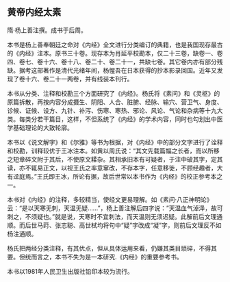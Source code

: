 ## 黄帝内经太素

隋·杨上善注撰。成书于后周。

本书是杨上善奉朝廷之命对《内经》全文进行分类编订的典籍，也是我国现存最古的《内经》注本。原书三十卷。现存本为肖延平校勘本，仅二十三卷，缺卷一、卷四、卷七、卷十六、卷十八、卷二十、卷二十一，共缺七卷。其它卷内亦有部分残缺。据考这部著作是清代光绪年间，杨惺吾在日本获得的抄本影录回国。近年又发现了卷十六、卷二十一两卷，并有线装本刊行。

本书从分类、注释和校勘三个方面研究了《内经》。杨氏将《素问》和《灵枢》的原篇拆散，再按内容分成摄生、阴阳、人合、脏腑、经脉、输穴、营卫气、身度、诊候、证候、设方、九针、补泻、伤寒、寒热、邪论、风论、气论和杂病等十九大类。每类分若干篇目，这样，不但系统了《内经》的学术内容，同时也勾划出中医学基础理论的大致轮廓。

本书以《说文解字》和《尔雅》等书为根据，对《内经》中的部分文字进行了诠释和校勘，训释较优于王冰注本。如黄以周氏说：“其文先载篇幅之长者，而以所移之短章碎文附于其后，不使原文糅杂。其相承旧本有可疑者，于注中破其字，定其读，亦不辄易正文，以视王氏之率意窜改，不存本字，任意移徙，不顾经趣者，大有迳庭焉。”王氏即王冰，所论有据，故后世常以本书作为《内经》的校正参考本之一。

本书对《内经》的注释，多较精当，使经文更易理解。如《素问·八正神明论》云：“是以天寒无刺，天温无疑……”，杨上善注解后四字说：”天温血气淖泽，故可刺之，不须疑也。”就是说，天寒时不宜刺法，而天温则无须迟疑。此解前后文理通顺。而后世马莳、张志聪、高世栻均将句中“疑”字改成“凝”字，则前后文理反不如杨注通顺。

杨氏把两经分类注释，有其优点，但从具体运用来看，仍嫌其类目琐碎，不得其要。但统而言之，本书不失为是一本研究.《内经》的重要参考书。

本书以1981年人民卫生出版社铅印本较为流行。
